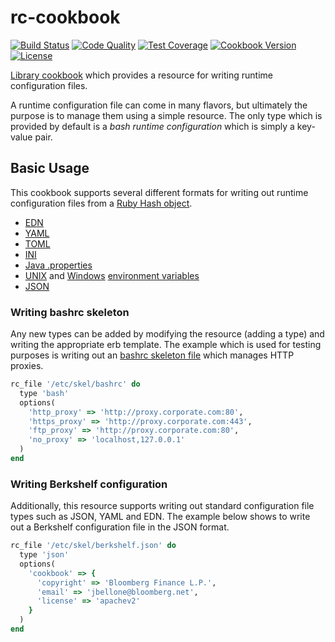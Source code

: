 # rc-cookbook
[![Build Status](https://img.shields.io/travis/johnbellone/rc-cookbook.svg)](https://travis-ci.org/johnbellone/rc-cookbook)
[![Code Quality](https://img.shields.io/codeclimate/github/johnbellone/rc-cookbook.svg)](https://codeclimate.com/github/johnbellone/rc-cookbook)
[![Test Coverage](https://codeclimate.com/github/johnbellone/rc-cookbook/badges/coverage.svg)](https://codeclimate.com/github/johnbellone/rc-cookbook/coverage)
[![Cookbook Version](https://img.shields.io/cookbook/v/rc.svg)](https://supermarket.chef.io/cookbooks/rc)
[![License](https://img.shields.io/badge/license-Apache_2-blue.svg)](https://www.apache.org/licenses/LICENSE-2.0)

[Library cookbook][0] which provides a resource for writing
runtime configuration files.

A runtime configuration file can come in many flavors, but ultimately
the purpose is to manage them using a simple resource. The only type
which is provided by default is a _bash runtime configuration_ which
is simply a key-value pair.

## Basic Usage
This cookbook supports several different formats for writing out
runtime configuration files from a [Ruby Hash object](http://docs.ruby-lang.org/en/2.0.0/Hash.html).

- [EDN](https://github.com/edn-format/edn)
- [YAML](https://en.wikipedia.org/wiki/YAML)
- [TOML](https://github.com/toml-lang/toml)
- [INI](https://en.wikipedia.org/wiki/INI_file)
- [Java .properties](https://en.wikipedia.org/wiki/.properties)
- [UNIX](https://en.wikipedia.org/wiki/Environment_variable#Unix) and [Windows](https://en.wikipedia.org/wiki/Environment_variable#DOS.2C_OS.2F2_and_Windows) [environment variables](https://en.wikipedia.org/wiki/Environment_variable)
- [JSON](https://en.wikipedia.org/wiki/JSON)

### Writing bashrc skeleton
Any new types can be added by modifying the resource (adding a type)
and writing the appropriate erb template. The example which is used
for testing purposes is writing out an [bashrc skeleton file][1] which
manages HTTP proxies.

```ruby
rc_file '/etc/skel/bashrc' do
  type 'bash'
  options(
    'http_proxy' => 'http://proxy.corporate.com:80',
    'https_proxy' => 'http://proxy.corporate.com:443',
    'ftp_proxy' => 'http://proxy.corporate.com:80',
    'no_proxy' => 'localhost,127.0.0.1'
  )
end
```
### Writing Berkshelf configuration
Additionally, this resource supports writing out standard configuration
file types such as JSON, YAML and EDN. The example below shows to write
out a Berkshelf configuration file in the JSON format.

```ruby
rc_file '/etc/skel/berkshelf.json' do
  type 'json'
  options(
    'cookbook' => {
      'copyright' => 'Bloomberg Finance L.P.',
      'email' => 'jbellone@bloomberg.net',
      'license' => 'apachev2'
    }
  )
end
```

[0]: http://blog.vialstudios.com/the-environment-cookbook-pattern#thelibrarycookbook
[1]: http://www.linfo.org/etc_skel.html
